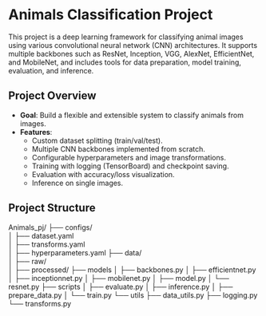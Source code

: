# Animals Classification Project

This project is a deep learning framework for classifying animal images using various convolutional neural network (CNN) architectures. It supports multiple backbones such as ResNet, Inception, VGG, AlexNet, EfficientNet, and MobileNet, and includes tools for data preparation, model training, evaluation, and inference.

## Project Overview

- **Goal**: Build a flexible and extensible system to classify animals from images.
- **Features**:
  - Custom dataset splitting (train/val/test).
  - Multiple CNN backbones implemented from scratch.
  - Configurable hyperparameters and image transformations.
  - Training with logging (TensorBoard) and checkpoint saving.
  - Evaluation with accuracy/loss visualization.
  - Inference on single images.

## Project Structure
Animals_pj/
├── configs/                 
│   ├── dataset.yaml         
│   ├── transforms.yaml     
│   ├── hyperparameters.yaml 
├── data/                  
│   ├── raw/               
│   ├── processed/
├── models
│   ├── backbones.py
│   ├── efficientnet.py
│   ├── inceptionnet.py
│   ├── mobilenet.py
│   ├── model.py
│   └── resnet.py
├── scripts
│   ├── evaluate.py
│   ├── inference.py
│   ├── prepare_data.py
│   └── train.py
└── utils
    ├── data_utils.py
    ├── logging.py
    └── transforms.py